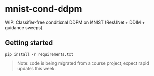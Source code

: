 # mnist-cond-ddpm
WIP: Classifier-free conditional DDPM on MNIST (ResUNet + DDIM + guidance sweeps).


## Getting started
`pip install -r requirements.txt`

> Note: code is being migrated from a course project; expect rapid updates this week.
